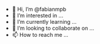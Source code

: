 - 👋 Hi, I’m @fabianmpb
- 👀 I’m interested in ...
- 🌱 I’m currently learning ...
- 💞️ I’m looking to collaborate on ...
- 📫 How to reach me ...

<!---
fabianmpb/fabianmpb is a ✨ special ✨ repository because its `README.md` (this file) appears on your GitHub profile.
You can click the Preview link to take a look at your changes.
--->
